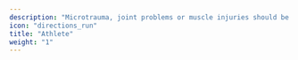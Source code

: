 ```yaml
---
description: "Microtrauma, joint problems or muscle injuries should be detected early on."
icon: "directions_run"
title: "Athlete"
weight: "1"
---
```


